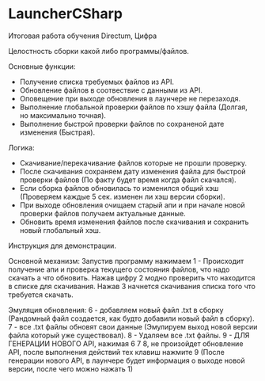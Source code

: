 # LauncherCSharp
Итоговая работа обучения Directum, Цифра

Целостность сборки какой либо программы/файлов.

Основные функции:
- Получение списка требуемых файлов из API.
- Обновление файлов в соотвествие с данными из API.
- Оповещение при выходе обновления в лаунчере не перезаходя.
- Выполнение глобальной проверки файлов по хэшу файла (Долгая, но максимально точная).
- Выполнение быстрой проверки файлов по сохраненой дате изменения (Быстрая).

Логика:
- Скачивание/перекачивание файлов которые не прошли проверку.
- После скачивания сохраняем дату изменения файла для быстрой проверки файлов (По факту будет время когда файл скачался).
- Если сборка файлов обновилась то изменился общий хэш (Проверяем каждые 5 сек. изменен ли хэш версии сборки).
- При выходе обновления очищаем старый апи и при начале новой проверки файлов получаем актуальные данные.
- Обновить время изменения файлов после скачивания и сохранить новый глобальный хэш.

Инструкция для демонстрации.

Основной механизм:
Запустив программу нажимаем 1 - Происходит получение апи и проверка текущего состояния файлов, что надо скачать а что обновить.
Нажав цифру 2 модно проверить что находится в списке для скачивания.
Нажав 3 начнется скачивания списка того что требуется скачать.

Эмуляция обновления:
6 - добавляем новый файл .txt в сборку (Рандомный файл создается, как будто добавили новый файл в сборку).
7 - все .txt файлы обновят свои данные (Эмулируем выход новой версии файла который уже существовал).
8 - Удаляем все .txt файлы.
9 - ДЛЯ ГЕНЕРАЦИИ НОВОГО API, нажимая 6 7 8, не произойдет обновление API, после выполнения действий тех клавиш нажмите 9 (После генерации нового API, в лаунчере будет информация о выходе новой версии, после чего можно нажать 1)
